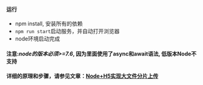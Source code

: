 #### 运行
+ npm install, 安装所有的依赖
+ `npm run start`启动服务，并自动打开浏览器
+ node环境启动完成
#### 注意:*node的版本必须>=7.6*, 因为里面使用了async和await语法, 低版本Node不支持
#### 详细的原理和步骤，请参见文章：[Node+H5实现大文件分片上传](https://segmentfault.com/a/1190000008899001)
